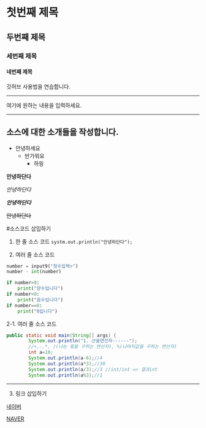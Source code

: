 # 첫번째 제목
## 두번째 제목
### 세번째 제목
#### 네번째 제목
깃허브 사용법을 연습합니다.

---
여기에 원하는 내용을 입력하세요.
***

소스에 대한 소개들을 작성합니다.
---

* 안녕하세요
  * 반가워요
    * 하읭
    
**안녕하단다**

*안녕하단다*

***안녕하단다***

~~안녕하단다~~

#소스코드 삽입하기

1. 한 줄 소스 코드
`systm.out.println("안녕하단다");`

2. 여러 줄 소스 코드
```python
number = input9("정수입력>")
number - int(number)

if number>0:
    print("양수입니다")
if number<0:
    print("음수입니다")
if number==0:
    print("0입니다")
```

2-1. 여러 줄 소스 코드
``` java
public static void main(String[] args) {
		System.out.println("1. 산술연산자------");
		//+,-,*, /(나눈 몫을 구하는 연산자), %(나머지값을 구하는 연산자)
		int a=10;
		System.out.println(a-6);//4
		System.out.println(a*3);//30
		System.out.println(a/3);//3 //int/int => 결과int
		System.out.println(a%3);//1
 ```
 
***
 3. 링크 삽입하기
 
 [네이버](https://www.naver.com/)
 
 [NAVER](https://www.naver.com/,"부가설명")
